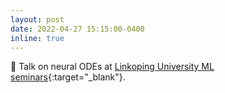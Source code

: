 ```yaml
---
layout: post
date: 2022-04-27 15:15:00-0400
inline: true
---
```


🎤  Talk on neural ODEs at [Linkoping University ML seminars](https://www.ida.liu.se/research/machinelearning/seminars/){:target="\_blank"}. 

